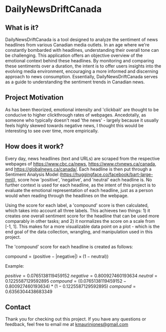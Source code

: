 # DailyNewsDriftCanada

## What is it?

DailyNewsDriftCanada is a tool designed to analyze the sentiment of news headlines from various Canadian media outlets. In an age where we're constantly bombarded with headlines, understanding their overall tone can be challenging. This application offers an objective overview of the emotional context behind these headlines. By monitoring and comparing these sentiments over a duration, the intent is to offer users insights into the evolving media environment, encouraging a more informed and discerning approach to news consumption. Essentially, DailyNewsDriftCanada serves as a guide to understanding the sentiment trends in Canadian news.

## Project Motivation

As has been theorized, emotional intensity and 'clickbait' are thought to be conducive to higher clickthrough rates of webpages. Ancedotally, as someone who typically doesn't read 'the news' - largely because it usually feels highly skewed towards negative news, I thought this would be interesting to see over time, more empirically.

## How does it work?

Every day, news headlines (text and URLs) are scraped from the respective webpages of https://www.cbc.ca/news, https://www.ctvnews.ca/canada, and https://globalnews.ca/canada/. Each headline is then put through a Sentiment Analysis Model (https://huggingface.co/facebook/bart-large-mnli), score how 'positive', 'negative', and 'neutral' each headline is. No further context is used for each headline, as the intent of this project is to evaluate the emotional representation of each headline, just as a person would when reading through the headlines on the webpage.

Using the score for each label, a 'compound' score is then calculated, which takes into account all three labels. This achieves two things: 1) it creates one overall sentiment score for the headline that can be used more comparably in other tasks; and 2) it normalizes the score on a scale from [-1, 1]. This makes for a more visualizable data point on a plot - which is the end goal of the data collection, wrangling, and manipulation used in this project.

The 'compound' score for each headline is created as follows:

$\text{compound} = \left( \text{positive} - \left| \text{negative} \right| \right) \times \left( 1 - \text{neutral} \right))$

Example:

$positive = 0.0765138119459152$
$negative = 0.800927460193634$
$neutral = 0.1225587129592895$
$compound = (0.0765138119459152 - 0.800927460193634) * (1 - 0.1225587129592895)$
$compound = 0.6356304438683349$

## Contact

Thank you for checking out this project. If you have any questions or feedback, feel free to email me at kmaurinjones@gmail.com